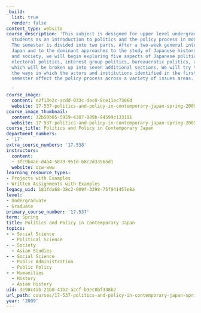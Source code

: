 ```yaml
---
_build:
  list: true
  render: false
content_type: website
course_description: 'This subject is designed for upper level undergraduates and graduate
  students as an introduction to politics and the policy process in modern Japan.
  The semester is divided into two parts. After a two-week general introduction to
  Japan and to the dominant approaches to the study of Japanese history, politics
  and society, we will begin exploring five aspects of Japanese politics: party politics,
  electoral politics, interest group politics, bureaucratic politics, and policy,
  which will be broken up into seven additional sections. We will try to understand
  the ways in which the actors and institutions identified in the first part of the
  semester affect the policy process across a variety of issues areas.

  '
course_image:
  content: e2f13e2c-acdd-033c-dec0-8ce11ec7306d
  website: 17-537-politics-and-policy-in-contemporary-japan-spring-2009
course_image_thumbnail:
  content: 32b50b85-5959-4387-989b-94599c133191
  website: 17-537-politics-and-policy-in-contemporary-japan-spring-2009
course_title: Politics and Policy in Contemporary Japan
department_numbers:
- '17'
extra_course_numbers: '17.538'
instructors:
  content:
  - 3fc9b4ae-d4a4-5879-951d-b8c2d33565d1
  website: ocw-www
learning_resource_types:
- Projects with Examples
- Written Assignments with Examples
legacy_uid: 181fda68-38c2-009f-3398-75f941457e8a
level:
- Undergraduate
- Graduate
primary_course_number: '17.537'
term: Spring
title: Politics and Policy in Contemporary Japan
topics:
- - Social Science
  - Political Science
- - Society
  - Asian Studies
- - Social Science
  - Public Administration
  - Public Policy
- - Humanities
  - History
  - Asian History
uid: 3e98c4ab-21b8-41b2-a2cf-b9ec8bf338b2
url_path: courses/17-537-politics-and-policy-in-contemporary-japan-spring-2009
year: '2009'
---
```

